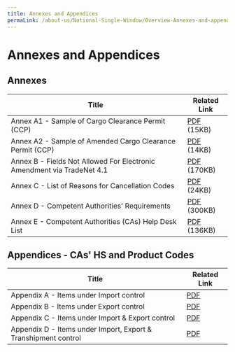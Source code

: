 ```yaml
---
title: Annexes and Appendices
permaLink: /about-us/National-Single-Window/Overview-Annexes-and-appendices
---
```


# Annexes and Appendices

## Annexes
| Title | Related Link |
|--|--|
| Annex A1 - Sample of Cargo Clearance Permit (CCP) | [PDF](https://www.customs.gov.sg/-/media/cus/files/about-us/annexes-and-appendices/sampleccporiginal.pdf?la=en&hash=77F233F81105D5718B2D2984E9BFD37802D93E11)  <br>(15KB) |
|Annex A2 - Sample of Amended Cargo Clearance Permit (CCP)  | [PDF](https://www.customs.gov.sg/-/media/cus/files/about-us/annexes-and-appendices/sampleccpamendments.pdf?la=en&hash=6A8C182E45E16E298AFE6371A8DBDCF7A28F36B6)  <br>(14KB) |
| Annex B - Fields Not Allowed For Electronic Amendment via TradeNet 4.1 |  [PDF](https://www.customs.gov.sg/-/media/cus/files/about-us/annexes-and-appendices/annexb_04102013.pdf?la=en&hash=100A04F27DB7753C38BD56B0E52E8EB23FAFF048)  <br>(170KB)|
| Annex C - List of Reasons for Cancellation Codes |  [PDF](https://www.customs.gov.sg/-/media/cus/files/about-us/annexes-and-appendices/annex-c---list-of-reasons-for-cancellation-codes.pdf?la=en&hash=BAC078B8240E371490FD19C06AD3A56A6036C419)  <br>(24KB)|
| Annex D - Competent Authorities' Requirements | [PDF](https://www.customs.gov.sg/-/media/cus/files/about-us/annexes-and-appendices/annex-d---competent-authorities-requirements.pdf?la=en&hash=057440FE313CE92B2EDFD74E5E173D0CD9DEAD70)  <br>(300KB) |
| Annex E - Competent Authorities (CAs) Help Desk List | [PDF](https://www.customs.gov.sg/-/media/cus/files/about-us/annexes-and-appendices/annex-e---ca-helpdesk-list.pdf?la=en&hash=389D47ADFB0ABE83173CF4BAA6308C9466AF067F) <br>(136KB) |

## Appendices - CAs' HS and Product Codes
| Title | Related Link |
| -- |  --|
|Appendix A - Items under Import control  | [PDF](https://www.customs.gov.sg/-/media/cus/files/about-us/annexes-and-appendices/appendix-a---items-under-import-control.pdf?la=en&hash=1610DE043C3E3B177991558BB7036D7CD67C0281) |
| Appendix B - Items under Export control | [PDF](https://www.customs.gov.sg/-/media/cus/files/about-us/annexes-and-appendices/appendix-b---items-under-export-control.pdf?la=en&hash=8C3ACA8B49492433AB5F6F5976173DDD1549470C) |
| Appendix C - Items under Import & Export control | [PDF](https://www.customs.gov.sg/-/media/cus/files/about-us/annexes-and-appendices/appendix-c---items-under-import-export-control.pdf?la=en&hash=30498A64481D95F8F9D3D95BC4597FE0B23A8D99) |
| Appendix D - Items under Import, Export & Transhipment control | [PDF](https://www.customs.gov.sg/-/media/cus/files/about-us/annexes-and-appendices/appendix-d---items-under-import-export-transhipment-control.pdf?la=en&hash=B9BCA97D84E0D0CF8D4114D7C14FA0BEA25176BF) |
